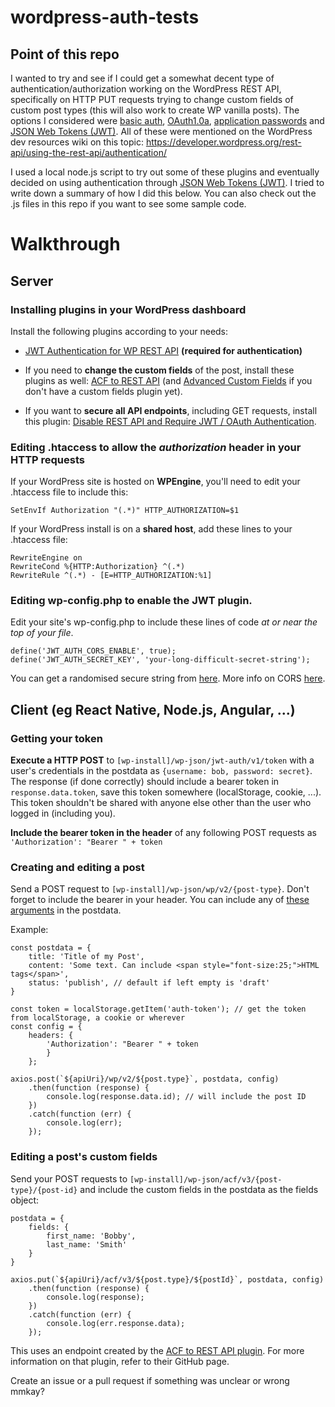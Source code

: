 # wordpress-auth-tests
## Point of this repo
I wanted to try and see if I could get a somewhat decent type of authentication/authorization working on the WordPress REST API, specifically on HTTP PUT requests trying to change custom fields of custom post types (this will also work to create WP vanilla posts). The options I considered were [basic auth](https://github.com/WP-API/Basic-Auth), [OAuth1.0a](https://github.com/WP-API/OAuth1), [application passwords](https://wordpress.org/plugins/application-passwords/) and [JSON Web Tokens (JWT)](https://github.com/Tmeister/wp-api-jwt-auth). All of these were mentioned on the WordPress dev resources wiki on this topic: https://developer.wordpress.org/rest-api/using-the-rest-api/authentication/

I used a local node.js script to try out some of these plugins and eventually decided on using authentication through [JSON Web Tokens (JWT)](https://github.com/Tmeister/wp-api-jwt-auth). I tried to write down a summary of how I did this below. You can also check out the .js files in this repo if you want to see some sample code.

# Walkthrough
## Server
### Installing plugins in your WordPress dashboard
Install the following plugins according to your needs:
- [JWT Authentication for WP REST API](https://wordpress.org/plugins/jwt-authentication-for-wp-rest-api/) **(required for authentication)**

- If you need to **change the custom fields** of the post, install these plugins as well: [ACF to REST API](https://wordpress.org/plugins/acf-to-rest-api/) (and [Advanced Custom Fields](https://wordpress.org/plugins/advanced-custom-fields/) if you don't have a custom fields plugin yet).

- If you want to **secure all API endpoints**, including GET requests, install this plugin: [Disable REST API and Require JWT / OAuth Authentication](https://wordpress.org/plugins/disable-rest-api-and-require-jwt-oauth-authentication/).

### Editing .htaccess to allow the _authorization_ header in your HTTP requests
If your WordPress site is hosted on **WPEngine**, you'll need to edit your .htaccess file to include this:
```
SetEnvIf Authorization "(.*)" HTTP_AUTHORIZATION=$1
```

If your WordPress install is on a **shared host**, add these lines to your .htaccess file:
```
RewriteEngine on
RewriteCond %{HTTP:Authorization} ^(.*)
RewriteRule ^(.*) - [E=HTTP_AUTHORIZATION:%1]
```

### Editing wp-config.php to enable the JWT plugin.
Edit your site's wp-config.php to include these lines of code *at or near the top of your file*.
```
define('JWT_AUTH_CORS_ENABLE', true);
define('JWT_AUTH_SECRET_KEY', 'your-long-difficult-secret-string');
```
You can get a randomised secure string from [here](https://api.wordpress.org/secret-key/1.1/salt/).
More info on CORS [here](https://developer.mozilla.org/en-US/docs/Web/HTTP/CORS).

## Client (eg React Native, Node.js, Angular, ...)
### Getting your token
**Execute a HTTP POST** to `[wp-install]/wp-json/jwt-auth/v1/token` with a user's credentials in the postdata as `{username: bob, password: secret}`. The response (if done correctly) should include a bearer token in `response.data.token`, save this token somewhere (localStorage, cookie, ...). This token shouldn't be shared with anyone else other than the user who logged in (including you).

**Include the bearer token in the header** of any following POST requests as `'Authorization': "Bearer " + token`

### Creating and editing a post
Send a POST request to `[wp-install]/wp-json/wp/v2/{post-type}`. Don't forget to include the bearer in your header. You can include any of [these arguments](https://developer.wordpress.org/rest-api/reference/posts/#create-a-post) in the postdata.

Example:
```
const postdata = {
    title: 'Title of my Post',
    content: 'Some text. Can include <span style="font-size:25;">HTML tags</span>',
    status: 'publish', // default if left empty is 'draft'
}

const token = localStorage.getItem('auth-token'); // get the token from localStorage, a cookie or wherever
const config = {
    headers: {
        'Authorization': "Bearer " + token 
        }
    };

axios.post(`${apiUri}/wp/v2/${post.type}`, postdata, config)
    .then(function (response) {
        console.log(response.data.id); // will include the post ID
    })
    .catch(function (err) {
        console.log(err);
    });
```

### Editing a post's custom fields
Send your POST requests to `[wp-install]/wp-json/acf/v3/{post-type}/{post-id}` and include the custom fields in the postdata as the fields object:
```
postdata = {
    fields: {
        first_name: 'Bobby',
        last_name: 'Smith'
    }
}

axios.put(`${apiUri}/acf/v3/${post.type}/${postId}`, postdata, config)
    .then(function (response) {
        console.log(response);
    })
    .catch(function (err) {
        console.log(err.response.data);
    });
```
This uses an endpoint created by the [ACF to REST API plugin](https://github.com/airesvsg/acf-to-rest-api). For more information on that plugin, refer to their GitHub page.


Create an issue or a pull request if something was unclear or wrong mmkay?